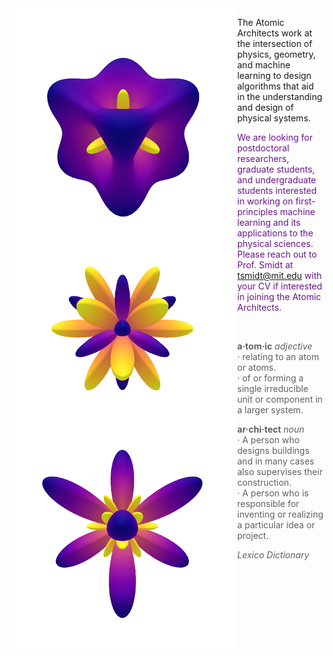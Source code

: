 <div id="img_cont">
  <img id="rand_oct" src="assets/img/rand_oct_spharm.png" align="left">
</div>

The Atomic Architects work at the intersection of physics, geometry, and machine learning to design algorithms that aid in the understanding and design of physical systems.

<font color="#6B148B">We are looking for postdoctoral researchers, graduate students, and undergraduate students interested in working on first-principles machine learning and its applications to the physical sciences. Please reach out to Prof. Smidt at tsmidt@mit.edu with your CV if interested in joining the Atomic Architects.</font>

<br>

> <b>a&#183;tom&#183;ic</b> <i>adjective</i><br>
> &#183; relating to an atom or atoms. <br>
> &#183; of or forming a single irreducible unit or component in a larger system. <br>
>
> <b>ar&#183;chi&#183;tect</b> <i>noun</i><br>
> &#183; A person who designs buildings and in many cases also supervises their construction. <br>
> &#183; A person who is responsible for inventing or realizing a particular idea or project.
>
> <i>Lexico Dictionary</i>
>

